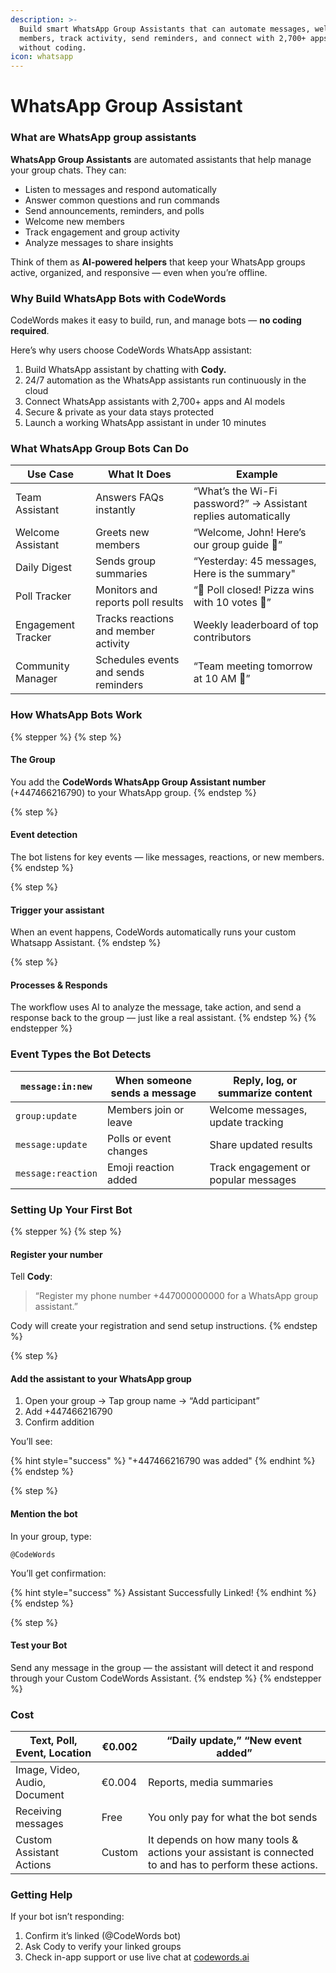 ```yaml
---
description: >-
  Build smart WhatsApp Group Assistants that can automate messages, welcome
  members, track activity, send reminders, and connect with 2,700+ apps — all
  without coding.
icon: whatsapp
---
```


# WhatsApp Group Assistant

### What are WhatsApp group assistants

**WhatsApp Group Assistants** are automated assistants that help manage your group chats. They can:

* Listen to messages and respond automatically
* Answer common questions and run commands
* Send announcements, reminders, and polls
* Welcome new members
* Track engagement and group activity
* Analyze messages to share insights

Think of them as **AI-powered helpers** that keep your WhatsApp groups active, organized, and responsive — even when you’re offline.

### **Why Build WhatsApp Bots with CodeWords**

CodeWords makes it easy to build, run, and manage bots — **no coding required**.

Here’s why users choose CodeWords WhatsApp assistant:

1. Build WhatsApp assistant by chatting with **Cody.**
2. 24/7 automation as the WhatsApp assistants run continuously in the cloud
3. Connect WhatsApp assistants with 2,700+ apps and AI models
4. Secure & private as your data stays protected
5. Launch a working WhatsApp assistant in under 10 minutes

### **What WhatsApp Group Bots Can Do**

| Use Case           | What It Does                         | Example                                                        |
| ------------------ | ------------------------------------ | -------------------------------------------------------------- |
| Team Assistant     | Answers FAQs instantly               | “What’s the Wi-Fi password?” → Assistant replies automatically |
| Welcome Assistant  | Greets new members                   | “Welcome, John! Here’s our group guide 📘”                     |
| Daily Digest       | Sends group summaries                | “Yesterday: 45 messages, Here is the summary"                  |
| Poll Tracker       | Monitors and reports poll results    | “🎉 Poll closed! Pizza wins with 10 votes 🍕”                  |
| Engagement Tracker | Tracks reactions and member activity | Weekly leaderboard of top contributors                         |
| Community Manager  | Schedules events and sends reminders | “Team meeting tomorrow at 10 AM 📅”                            |

### **How WhatsApp Bots Work**

{% stepper %}
{% step %}
#### The Group

You add the **CodeWords WhatsApp Group Assistant number** (+447466216790) to your WhatsApp group.
{% endstep %}

{% step %}
#### Event detection

The bot listens for key events — like messages, reactions, or new members.
{% endstep %}

{% step %}
#### Trigger your assistant

When an event happens, CodeWords automatically runs your custom Whatsapp Assistant.
{% endstep %}

{% step %}
#### Processes & Responds

The workflow uses AI to analyze the message, take action, and send a response back to the group — just like a real assistant.
{% endstep %}
{% endstepper %}

### **Event Types the Bot Detects**

| `message:in:new`   | When someone sends a message | Reply, log, or summarize content     |
| ------------------ | ---------------------------- | ------------------------------------ |
| `group:update`     | Members join or leave        | Welcome messages, update tracking    |
| `message:update`   | Polls or event changes       | Share updated results                |
| `message:reaction` | Emoji reaction added         | Track engagement or popular messages |

### **Setting Up Your First Bot**

{% stepper %}
{% step %}
#### Register your number

Tell **Cody**:

> “Register my phone number +447000000000 for a WhatsApp group assistant.”

Cody will create your registration and send setup instructions.
{% endstep %}

{% step %}
#### Add the assistant to your WhatsApp group

1. Open your group → Tap group name → “Add participant”
2. Add +447466216790
3. Confirm addition

You’ll see:

{% hint style="success" %}
"+447466216790 was added"
{% endhint %}
{% endstep %}

{% step %}
#### Mention the bot

In your group, type:

```
@CodeWords
```

You’ll get confirmation:

{% hint style="success" %}
Assistant Successfully Linked!
{% endhint %}
{% endstep %}

{% step %}
#### Test your Bot

Send any message in the group — the assistant will detect it and respond through your Custom CodeWords Assistant.
{% endstep %}
{% endstepper %}

### Cost

| Text, Poll, Event, Location   | €0.002 | “Daily update,” “New event added”                                                                       |
| ----------------------------- | ------ | ------------------------------------------------------------------------------------------------------- |
| Image, Video, Audio, Document | €0.004 | Reports, media summaries                                                                                |
| Receiving messages            | Free   | You only pay for what the bot sends                                                                     |
| Custom Assistant  Actions     | Custom | It depends on how many tools & actions your assistant is connected to and has to perform these actions. |

### Getting Help

If your bot isn’t responding:

1. Confirm it’s linked (@CodeWords bot)
2. Ask Cody to verify your linked groups
3. Check in-app support or use live chat at [codewords.ai](https://codewords.agemo.ai/)

